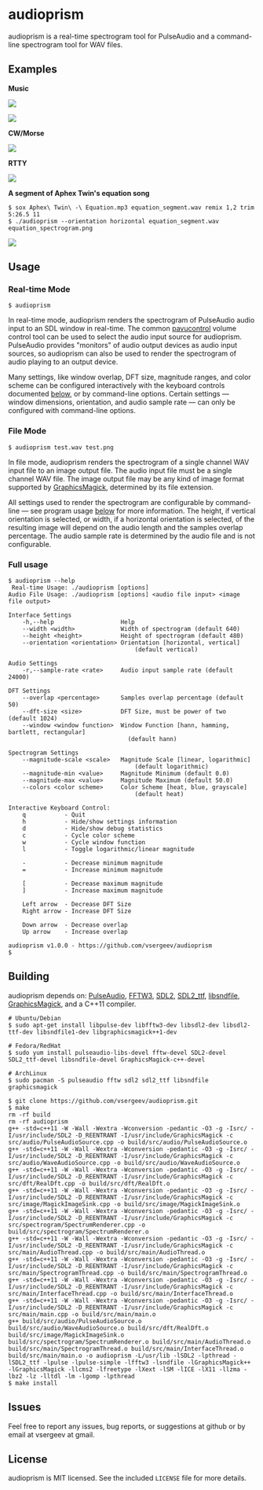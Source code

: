 # audioprism

audioprism is a real-time spectrogram tool for PulseAudio and a command-line spectrogram tool for WAV files.

## Examples

**Music**

![](images/spectrogram-music.png)

![](images/spectrogram-music2.png)

**CW/Morse**

![](images/spectrogram-cw.png)

**RTTY**

![](images/spectrogram-rtty.png)

**A segment of Aphex Twin's equation song**

```
$ sox Aphex\ Twin\ -\ Equation.mp3 equation_segment.wav remix 1,2 trim 5:26.5 11
$ ./audioprism --orientation horizontal equation_segment.wav equation_spectrogram.png
```

![](images/spectrogram-equation.png)

## Usage

### Real-time Mode

```
$ audioprism
```

In real-time mode, audioprism renders the spectrogram of PulseAudio audio input to an SDL window in real-time. The common [pavucontrol](http://freedesktop.org/software/pulseaudio/pavucontrol/) volume control tool can be used to select the audio input source for audioprism. PulseAudio provides "monitors" of audio output devices as audio input sources, so audioprism can also be used to render the spectrogram of audio playing to an output device.

Many settings, like window overlap, DFT size, magnitude ranges, and color scheme can be configured interactively with the keyboard controls documented [below](#full-usage), or by command-line options. Certain settings — window dimensions, orientation, and audio sample rate — can only be configured with command-line options.

### File Mode

```
$ audioprism test.wav test.png
```

In file mode, audioprism renders the spectrogram of a single channel WAV input file to an image output file. The audio input file must be a single channel WAV file. The image output file may be any kind of image format supported by [GraphicsMagick](http://www.graphicsmagick.org/), determined by its file extension.

All settings used to render the spectrogram are configurable by command-line — see program usage [below](#full-usage) for more information. The height, if vertical orientation is selected, or width, if a horizontal orientation is selected, of the resulting image will depend on the audio length and the samples overlap percentage. The audio sample rate is determined by the audio file and is not configurable.

### Full usage

```
$ audioprism --help
 Real-time Usage: ./audioprism [options]
Audio File Usage: ./audioprism [options] <audio file input> <image file output>

Interface Settings
    -h,--help                   Help
    --width <width>             Width of spectrogram (default 640)
    --height <height>           Height of spectrogram (default 480)
    --orientation <orientation> Orientation [horizontal, vertical]
                                    (default vertical)

Audio Settings
    -r,--sample-rate <rate>     Audio input sample rate (default 24000)

DFT Settings
    --overlap <percentage>      Samples overlap percentage (default 50)
    --dft-size <size>           DFT Size, must be power of two (default 1024)
    --window <window function>  Window Function [hann, hamming, bartlett, rectangular]
                                  (default hann)

Spectrogram Settings
    --magnitude-scale <scale>   Magnitude Scale [linear, logarithmic]
                                    (default logarithmic)
    --magnitude-min <value>     Magnitude Minimum (default 0.0)
    --magnitude-max <value>     Magnitude Maximum (default 50.0)
    --colors <color scheme>     Color Scheme [heat, blue, grayscale]
                                    (default heat)

Interactive Keyboard Control:
    q           - Quit
    h           - Hide/show settings information
    d           - Hide/show debug statistics
    c           - Cycle color scheme
    w           - Cycle window function
    l           - Toggle logarithmic/linear magnitude

    -           - Decrease minimum magnitude
    =           - Increase minimum magnitude

    [           - Decrease maximum magnitude
    ]           - Increase maximum magnitude

    Left arrow  - Decrease DFT Size
    Right arrow - Increase DFT Size

    Down arrow  - Decrease overlap
    Up arrow    - Increase overlap

audioprism v1.0.0 - https://github.com/vsergeev/audioprism
$
```

## Building

audioprism depends on: [PulseAudio](http://www.freedesktop.org/wiki/Software/PulseAudio/), [FFTW3](http://www.fftw.org/), [SDL2](http://libsdl.org/), [SDL2_ttf](https://www.libsdl.org/projects/SDL_ttf/), [libsndfile](http://www.mega-nerd.com/libsndfile/), [GraphicsMagick](http://www.graphicsmagick.org/), and a C++11 compiler.

```
# Ubuntu/Debian
$ sudo apt-get install libpulse-dev libfftw3-dev libsdl2-dev libsdl2-ttf-dev libsndfile1-dev libgraphicsmagick++1-dev

# Fedora/RedHat
$ sudo yum install pulseaudio-libs-devel fftw-devel SDL2-devel SDL2_ttf-devel libsndfile-devel GraphicsMagick-c++-devel

# ArchLinux
$ sudo pacman -S pulseaudio fftw sdl2 sdl2_ttf libsndfile graphicsmagick

$ git clone https://github.com/vsergeev/audioprism.git
$ make
rm -rf build
rm -rf audioprism
g++ -std=c++11 -W -Wall -Wextra -Wconversion -pedantic -O3 -g -Isrc/ -I/usr/include/SDL2 -D_REENTRANT -I/usr/include/GraphicsMagick -c src/audio/PulseAudioSource.cpp -o build/src/audio/PulseAudioSource.o
g++ -std=c++11 -W -Wall -Wextra -Wconversion -pedantic -O3 -g -Isrc/ -I/usr/include/SDL2 -D_REENTRANT -I/usr/include/GraphicsMagick -c src/audio/WaveAudioSource.cpp -o build/src/audio/WaveAudioSource.o
g++ -std=c++11 -W -Wall -Wextra -Wconversion -pedantic -O3 -g -Isrc/ -I/usr/include/SDL2 -D_REENTRANT -I/usr/include/GraphicsMagick -c src/dft/RealDft.cpp -o build/src/dft/RealDft.o
g++ -std=c++11 -W -Wall -Wextra -Wconversion -pedantic -O3 -g -Isrc/ -I/usr/include/SDL2 -D_REENTRANT -I/usr/include/GraphicsMagick -c src/image/MagickImageSink.cpp -o build/src/image/MagickImageSink.o
g++ -std=c++11 -W -Wall -Wextra -Wconversion -pedantic -O3 -g -Isrc/ -I/usr/include/SDL2 -D_REENTRANT -I/usr/include/GraphicsMagick -c src/spectrogram/SpectrumRenderer.cpp -o build/src/spectrogram/SpectrumRenderer.o
g++ -std=c++11 -W -Wall -Wextra -Wconversion -pedantic -O3 -g -Isrc/ -I/usr/include/SDL2 -D_REENTRANT -I/usr/include/GraphicsMagick -c src/main/AudioThread.cpp -o build/src/main/AudioThread.o
g++ -std=c++11 -W -Wall -Wextra -Wconversion -pedantic -O3 -g -Isrc/ -I/usr/include/SDL2 -D_REENTRANT -I/usr/include/GraphicsMagick -c src/main/SpectrogramThread.cpp -o build/src/main/SpectrogramThread.o
g++ -std=c++11 -W -Wall -Wextra -Wconversion -pedantic -O3 -g -Isrc/ -I/usr/include/SDL2 -D_REENTRANT -I/usr/include/GraphicsMagick -c src/main/InterfaceThread.cpp -o build/src/main/InterfaceThread.o
g++ -std=c++11 -W -Wall -Wextra -Wconversion -pedantic -O3 -g -Isrc/ -I/usr/include/SDL2 -D_REENTRANT -I/usr/include/GraphicsMagick -c src/main/main.cpp -o build/src/main/main.o
g++ build/src/audio/PulseAudioSource.o build/src/audio/WaveAudioSource.o build/src/dft/RealDft.o build/src/image/MagickImageSink.o build/src/spectrogram/SpectrumRenderer.o build/src/main/AudioThread.o build/src/main/SpectrogramThread.o build/src/main/InterfaceThread.o build/src/main/main.o -o audioprism -L/usr/lib -lSDL2 -lpthread -lSDL2_ttf -lpulse -lpulse-simple -lfftw3 -lsndfile -lGraphicsMagick++ -lGraphicsMagick -llcms2 -lfreetype -lXext -lSM -lICE -lX11 -llzma -lbz2 -lz -lltdl -lm -lgomp -lpthread
$ make install
```

## Issues

Feel free to report any issues, bug reports, or suggestions at github or by email at vsergeev at gmail.

## License

audioprism is MIT licensed. See the included `LICENSE` file for more details.

